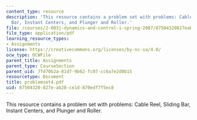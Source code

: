 ```yaml
---
content_type: resource
description: 'This resource contains a problem set with problems: Cable Reel, Sliding
  Bar, Instant Centers, and Plunger and Roller.'
file: /courses/2-003j-dynamics-and-control-i-spring-2007/87504320827eab28ce1d870edf7f5ec8_problemset4.pdf
file_type: application/pdf
learning_resource_types:
- Assignments
license: https://creativecommons.org/licenses/by-nc-sa/4.0/
ocw_type: OCWFile
parent_title: Assignments
parent_type: CourseSection
parent_uid: 7fd70b2a-81d7-9b62-fc07-cc6a7e2d0b15
resourcetype: Document
title: problemset4.pdf
uid: 87504320-827e-ab28-ce1d-870edf7f5ec8
---
```

This resource contains a problem set with problems: Cable Reel, Sliding Bar, Instant Centers, and Plunger and Roller.